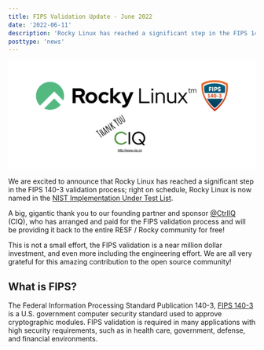 ```yaml
---
title: FIPS Validation Update - June 2022
date: '2022-06-11'
description: 'Rocky Linux has reached a significant step in the FIPS 140-3 validation process'
posttype: 'news'
---
```


![Rocky Linux FIPS Validation](../images/featured-fips-ciq.png)

We are excited to announce that Rocky Linux has reached a significant step in the FIPS 140-3 validation process; right on schedule, Rocky Linux is now named in the [NIST Implementation Under Test List](https://csrc.nist.gov/Projects/Cryptographic-Module-Validation-Program/Modules-In-Process/IUT-List).

A big, gigantic thank you to our founding partner and sponsor [@CtrlIQ](https://ciq.com/rocky-linux) (CIQ), who has arranged and paid for the FIPS validation process and will be providing it back to the entire RESF / Rocky community for free!

This is not a small effort, the FIPS validation is a near million dollar investment, and even more including the engineering effort. We are all very grateful for this amazing contribution to the open source community!

## What is FIPS?

The Federal Information Processing Standard Publication 140-3, [FIPS 140-3](https://nvlpubs.nist.gov/nistpubs/FIPS/NIST.FIPS.140-3.pdf) is a U.S. government computer security standard used to approve cryptographic modules. FIPS validation is required in many applications with high security requirements, such as in health care, government, defense, and financial environments.
